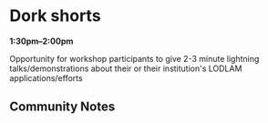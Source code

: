 # Dork shorts
**1:30pm–2:00pm**

Opportunity for workshop participants to give 2-3 minute lightning talks/demonstrations about their or their institution's LODLAM applications/efforts 

## Community Notes
